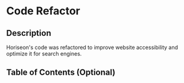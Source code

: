 # Code Refactor

## Description
Horiseon's code was refactored to improve website accessibility and optimize it for search engines. 

## Table of Contents (Optional)
